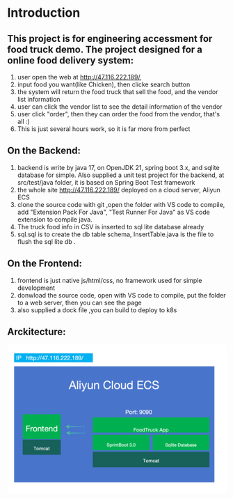 # Introduction

## This project is for engineering accessment for food truck demo. The project designed for a online food delivery system:

1. user open the web at http://47.116.222.189/, 
2. input food you want(like Chicken), then clicke search button
3. the system will return the food truck that sell the food, and the vendor list information
4. user can click the vendor list to see the detail information of the vendor
5. user click "order", then they can order the food from the vendor, that's all :)
6. This is just several hours work, so it is far more from perfect

## On the Backend:
1. backend is write by java 17, on OpenJDK 21, spring boot 3.x, and sqlite database for simple. Also supplied a unit test  project for the backend, at src/test/java folder, it is based on Spring Boot Test framework
2. the whole site http://47.116.222.189/ deployed on a cloud server, Aliyun ECS
3. clone the source code with git ,open the folder with VS code to compile, add "Extension Pack For Java", "Test Runner For Java" as VS code extension to compile java.
4. The truck food info in CSV is inserted to sql lite database already
5. sql.sql is to create the  db table schema,  InsertTable.java is the file to flush the sql lite db .


## On the Frontend:
1. frontend is just native js/html/css, no framework used for simple development
2. donwload the source code, open with VS code to compile, put the folder to a web server, then you can see the page
3. also supplied a dock file ,you can build to deploy to k8s

## Arckitecture:
!["architecture image"](archi.png)

